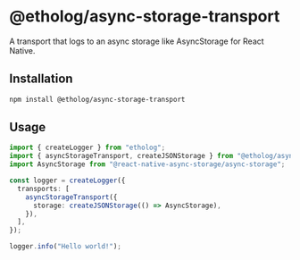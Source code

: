 # @etholog/async-storage-transport

A transport that logs to an async storage like AsyncStorage for React Native.

## Installation

```bash
npm install @etholog/async-storage-transport
```

## Usage

```typescript
import { createLogger } from "etholog";
import { asyncStorageTransport, createJSONStorage } from "@etholog/async-storage-transport";
import AsyncStorage from "@react-native-async-storage/async-storage";

const logger = createLogger({
  transports: [
    asyncStorageTransport({
      storage: createJSONStorage(() => AsyncStorage),
    }),
  ],
});

logger.info("Hello world!");
```

